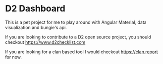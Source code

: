 # D2 Dashboard
This is a pet project for me to play around with Angular Material, data visualization and bungie's api.

If you are looking to contribute to a D2 open source project, you should checkout https://www.d2checklist.com

If you are looking for a clan based tool I would checkout https://clan.report for now.
